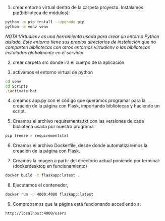 1. crear entorno virtual dentro de la carpeta proyecto. Instalamos pip(biblioteca de módulos):
```bash
python -m pip install --upgrade pip
python -m venv venv
```
*NOTA:Virtualenv es una herramienta usada para crear un entorno Python aislado. Este entorno tiene sus propios directorios de instalación que no comparten bibliotecas con otros entornos virtualenv o las bibliotecas instaladas globalmente en el servidor.*

2. crear carpeta src donde irá el cuerpo de la aplicación

3. activamos el entorno virtual de python
```bash
cd venv
cd Scripts
.\activate.bat
```

4. creamos app.py con el código que queramos programar para la creación de la página con Flask, importando bibliotecas y haciendo un script.

5. Creamos el archivo requirements.txt con las versiones de cada biblioteca usada por nuestro programa
```bash
pip freeze > requirementstxt
```

6. Creamos el archivo Dockerfile, desde donde automatizaremos la creación de la página con Flask.

7. Creamos la imagen a partir del directorio actual poniendo por terminal:
(dockerdesktop en funcionamiento)
```bash
docker build -t flaskapp:latest .
```

8. Ejecutamos el contenedor,
```bash
docker run -p 4000:4000 flaskapp:latest
```

9. Comprobamos que la página está funcionando accediendo a:
```
http://localhost:4000/users
```
